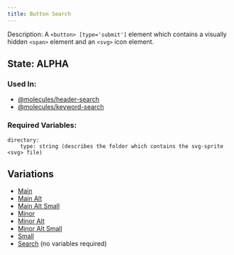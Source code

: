 ```yaml
---
title: Button Search
---
```

Description: A `<button> [type='submit']` element which contains a visually hidden `<span>` element and an `<svg>` icon element.

## State: ALPHA
### Used In:
- [@molecules/header-search](/?p=molecules-header-search)
- [@molecules/keyword-search](/?p=molecules-keyword-search)

### Required Variables: 
~~~
directory: 
    type: string (describes the folder which contains the svg-sprite <svg> file)
~~~
## Variations
* [Main](/?p=atoms-button-link)
* [Main Alt](/?p=atoms-button-link-alt)
* [Main Alt Small](/?p=atoms-button-link-alt-sm)
* [Minor](/?p=atoms-button-link2)
* [Minor Alt](/?p=atoms-button-link2-alt)
* [Minor Alt Small](/?p=atoms-button-link2-alt-sm)
* [Small](/?p=atoms-button-link-sm)
* [Search](/?p=atoms-button-search) (no variables required)
